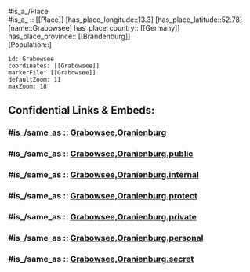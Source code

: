 ﻿---
confidential: public
isDeleted: false
location:
- 52.78
- 13.3
mapmarker: city
mapzoom:
- 7
- 12
SpocWebEntityId: 30530
tags:
- geo/City
type: City
---

#is_a_/Place  
#is_a_ :: [[Place]] 
[has_place_longitude::13.3] 
[has_place_latitude::52.78] 
[name::Grabowsee] 
has_place_country:: [[Germany]]  
has_place_province:: [[Brandenburg]]  
[Population::] 



```leaflet
id: Grabowsee
coordinates: [[Grabowsee]] 
markerFile: [[Grabowsee]] 
defaultZoom: 11 
maxZoom: 18
```


## Confidential Links & Embeds: 

### #is_/same_as :: [Grabowsee,Oranienburg](/_Standards/Earth/Continent/Europe/Europe~Central/Germany/Germany~East/Brandenburg/counties~Brandenburg/Oberhavel/cities~Oberhavel/Oranienburg/Grabowsee,Oranienburg.md) 

### #is_/same_as :: [Grabowsee,Oranienburg.public](/_public/Earth/Continent/Europe/Europe~Central/Germany/Germany~East/Brandenburg/counties~Brandenburg/Oberhavel/cities~Oberhavel/Oranienburg/Grabowsee,Oranienburg.public.md) 

### #is_/same_as :: [Grabowsee,Oranienburg.internal](/_internal/Earth/Continent/Europe/Europe~Central/Germany/Germany~East/Brandenburg/counties~Brandenburg/Oberhavel/cities~Oberhavel/Oranienburg/Grabowsee,Oranienburg.internal.md) 

### #is_/same_as :: [Grabowsee,Oranienburg.protect](/_protect/Earth/Continent/Europe/Europe~Central/Germany/Germany~East/Brandenburg/counties~Brandenburg/Oberhavel/cities~Oberhavel/Oranienburg/Grabowsee,Oranienburg.protect.md) 

### #is_/same_as :: [Grabowsee,Oranienburg.private](/_private/Earth/Continent/Europe/Europe~Central/Germany/Germany~East/Brandenburg/counties~Brandenburg/Oberhavel/cities~Oberhavel/Oranienburg/Grabowsee,Oranienburg.private.md) 

### #is_/same_as :: [Grabowsee,Oranienburg.personal](/_personal/Earth/Continent/Europe/Europe~Central/Germany/Germany~East/Brandenburg/counties~Brandenburg/Oberhavel/cities~Oberhavel/Oranienburg/Grabowsee,Oranienburg.personal.md) 

### #is_/same_as :: [Grabowsee,Oranienburg.secret](/_secret/Earth/Continent/Europe/Europe~Central/Germany/Germany~East/Brandenburg/counties~Brandenburg/Oberhavel/cities~Oberhavel/Oranienburg/Grabowsee,Oranienburg.secret.md)


